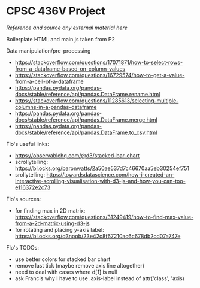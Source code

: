 # CPSC 436V Project

*Reference and source any external material here*

Boilerplate HTML and main.js taken from P2

Data manipulation/pre-processing
- https://stackoverflow.com/questions/17071871/how-to-select-rows-from-a-dataframe-based-on-column-values
- https://stackoverflow.com/questions/16729574/how-to-get-a-value-from-a-cell-of-a-dataframe
- https://pandas.pydata.org/pandas-docs/stable/reference/api/pandas.DataFrame.rename.html
- https://stackoverflow.com/questions/11285613/selecting-multiple-columns-in-a-pandas-dataframe
- https://pandas.pydata.org/pandas-docs/stable/reference/api/pandas.DataFrame.merge.html
- https://pandas.pydata.org/pandas-docs/stable/reference/api/pandas.DataFrame.to_csv.html



Flo's useful links: 
- https://observablehq.com/@d3/stacked-bar-chart
- scrollytelling: https://bl.ocks.org/baronwatts/2a50ae537d7c46670aa5eb30254ef751
- srollytelling: https://towardsdatascience.com/how-i-created-an-interactive-scrolling-visualisation-with-d3-js-and-how-you-can-too-e116372e2c73

Flo's sources: 
- for finding max in 2D matrix: https://stackoverflow.com/questions/31249419/how-to-find-max-value-from-a-2d-matrix-using-d3-js
- for rotating and placing y-axis label: https://bl.ocks.org/d3noob/23e42c8f67210ac6c678db2cd07a747e

Flo's TODOs:
- use better colors for stacked bar chart
- remove last tick (maybe remove axis line altogether)
- need to deal with cases where d[1] is null
- ask Francis why I have to use .axis-label instead of attr('class', 'axis)
